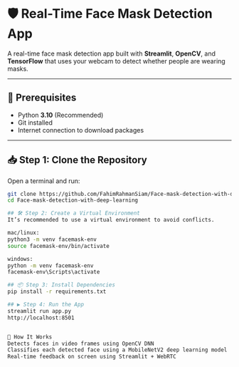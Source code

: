 # 🛡️ Real-Time Face Mask Detection App

A real-time face mask detection app built with **Streamlit**, **OpenCV**, and **TensorFlow** that uses your webcam to detect whether people are wearing masks.

---

## 🧰 Prerequisites

- Python **3.10** (Recommended)
- Git installed
- Internet connection to download packages

---

## 📥 Step 1: Clone the Repository

Open a terminal and run:

```bash
git clone https://github.com/FahimRahmanSiam/Face-mask-detection-with-deep-learning.git
cd Face-mask-detection-with-deep-learning

## 🛠️ Step 2: Create a Virtual Environment
It’s recommended to use a virtual environment to avoid conflicts.

mac/linux:
python3 -m venv facemask-env
source facemask-env/bin/activate

windows:
python -m venv facemask-env
facemask-env\Scripts\activate

## 📦 Step 3: Install Dependencies
pip install -r requirements.txt

## ▶️ Step 4: Run the App
streamlit run app.py
http://localhost:8501


🧠 How It Works
Detects faces in video frames using OpenCV DNN
Classifies each detected face using a MobileNetV2 deep learning model
Real-time feedback on screen using Streamlit + WebRTC
